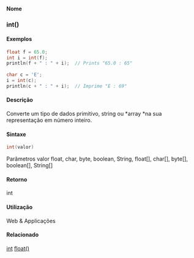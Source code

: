 
#### Nome
### int()

#### Exemplos

```pde
float f = 65.0; 
int i = int(f); 
println(f + " : " + i);  // Prints "65.0 : 65" 
 
char c = 'E'; 
i = int(c); 
println(c + " : " + i);  // Imprime "E : 69" 

```



#### Descrição
Converte um tipo de dados primitivo, string ou *array *na sua representação em número inteiro.

#### Sintaxe
```pde
int(valor)

```
Parâmetros
valor
float, char, byte, boolean, String, float[], char[], byte[], boolean[], String[]



#### Retorno

	
int

#### Utilização

	
Web & Applicações

#### Relacionado
[int](int
)
[float()](float_
)

